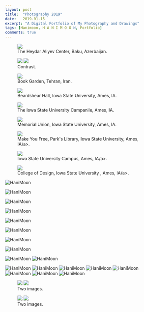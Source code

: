 ```yaml
---
layout: post
title:  "Photography 2019"
date:   2019-01-15
excerpt: "A Digital Portfolio of My Photography and Drawings"
tags: [Hanimoon, H A N I M O O N, Portfolio]
comments: true
---
```


<figure>
	<a><img src="https://github.com/haniiimooon/haniiimooon.github.io/raw/master/assets/img/arch/22.JPG"></a>
	<figcaption><a>The Heydar Aliyev Center, Baku, Azerbaijan</a>.</figcaption>
</figure>

<figure class="half">
	<a><img src="https://github.com/haniiimooon/haniiimooon.github.io/raw/master/assets/img/arch/1 - Copy.JPG"></a>	<a><img src="https://github.com/haniiimooon/haniiimooon.github.io/raw/master/assets/img/arch/1.JPG"></a>
	<figcaption><a>Contrast</a>.</figcaption>
</figure>





<figure>
	<a><img src="https://github.com/haniiimooon/haniiimooon.github.io/raw/master/assets/img/arch/2.JPG"></a>
	<figcaption><a>Book Garden, Tehran, Iran</a>.</figcaption>
</figure>

<figure>
	<a><img src="https://github.com/haniiimooon/haniiimooon.github.io/raw/master/assets/img/arch/3.JPG"></a>
	<figcaption><a>Beardshear Hall, Iowa State University, Ames, IA</a>.</figcaption>
</figure>

<figure>
	<a><img src="https://github.com/haniiimooon/haniiimooon.github.io/raw/master/assets/img/arch/4.JPG"></a>
	<figcaption><a>The Iowa State University Campanile, Ames, IA</a>.</figcaption>
</figure>


<figure>
	<a><img src="https://github.com/haniiimooon/haniiimooon.github.io/raw/master/assets/img/arch/5.JPG"></a>
	<figcaption><a>Memorial Union, Iowa State University, Ames, IA</a>.</figcaption>
</figure>

<figure>
	<a><img src="https://github.com/haniiimooon/haniiimooon.github.io/raw/master/assets/img/arch/6.JPG"></a>
	<figcaption><a>Make You Free, Park's Library, Iowa State University, Ames, IA/a>.</figcaption>
</figure>


<figure>
	<a><img src="https://github.com/haniiimooon/haniiimooon.github.io/raw/master/assets/img/arch/7.JPG"></a>
	<figcaption><a> Iowa State University Campus, Ames, IA/a>.</figcaption>
</figure>

<figure>
	<a><img src="https://github.com/haniiimooon/haniiimooon.github.io/raw/master/assets/img/arch/8.JPG"></a>
	<figcaption><a>College of Design, Iowa State University , Ames, IA/a>.</figcaption>
</figure>



![HaniMoon ](https://github.com/haniiimooon/haniiimooon.github.io/raw/master/assets/img/arch/9.JPG) 


![HaniMoon ](https://github.com/haniiimooon/haniiimooon.github.io/raw/master/assets/img/arch/10.JPG) 

![HaniMoon ](https://github.com/haniiimooon/haniiimooon.github.io/raw/master/assets/img/arch/11.JPG) 

![HaniMoon ](https://github.com/haniiimooon/haniiimooon.github.io/raw/master/assets/img/arch/12.JPG) 

![HaniMoon ](https://github.com/haniiimooon/haniiimooon.github.io/raw/master/assets/img/arch/13.JPG) 

![HaniMoon ](https://github.com/haniiimooon/haniiimooon.github.io/raw/master/assets/img/arch/14.JPG) 

![HaniMoon ](https://github.com/haniiimooon/haniiimooon.github.io/raw/master/assets/img/arch/15.JPG) 

![HaniMoon ](https://github.com/haniiimooon/haniiimooon.github.io/raw/master/assets/img/arch/16.JPG) 


![HaniMoon ](https://github.com/haniiimooon/haniiimooon.github.io/raw/master/assets/img/arch/18.JPG) 
![HaniMoon ](https://github.com/haniiimooon/haniiimooon.github.io/raw/master/assets/img/arch/19.JPG) 

![HaniMoon ](https://github.com/haniiimooon/haniiimooon.github.io/raw/master/assets/img/arch/20.JPG) 
![HaniMoon ](https://github.com/haniiimooon/haniiimooon.github.io/raw/master/assets/img/arch/21.JPG)
![HaniMoon ](https://github.com/haniiimooon/haniiimooon.github.io/raw/master/assets/img/arch/23.JPG) 
![HaniMoon ](https://github.com/haniiimooon/haniiimooon.github.io/raw/master/assets/img/arch/24.JPG) 
![HaniMoon ](https://github.com/haniiimooon/haniiimooon.github.io/raw/master/assets/img/arch/25.JPG) 
![HaniMoon ](https://github.com/haniiimooon/haniiimooon.github.io/raw/master/assets/img/arch/26.JPG) 
![HaniMoon ](https://github.com/haniiimooon/haniiimooon.github.io/raw/master/assets/img/arch/27.JPG) 
![HaniMoon ](https://github.com/haniiimooon/haniiimooon.github.io/raw/master/assets/img/arch/28.JPG) 






<figure class="half">
	<a href="https://github.com/haniiimooon/haniiimooon.github.io/raw/master/assets/img/IMG_2032.JPG"><img src="https://github.com/haniiimooon/haniiimooon.github.io/raw/master/assets/img/IMG_2032.JPG"></a>
	<a href="https://github.com/haniiimooon/haniiimooon.github.io/raw/master/assets/img/IMG_1894.JPG"><img src="https://github.com/haniiimooon/haniiimooon.github.io/raw/master/assets/img/IMG_1894.JPG"></a>
	<figcaption>Two images.</figcaption>
</figure>


<figure class="half">
	<a href="https://github.com/haniiimooon/haniiimooon.github.io/raw/master/assets/img/IMG_1845.JPG"><img src="https://github.com/haniiimooon/haniiimooon.github.io/raw/master/assets/img/IMG_1845.JPG"></a>
	<a href="https://github.com/haniiimooon/haniiimooon.github.io/raw/master/assets/img/IMG_2030.JPG"><img src="https://github.com/haniiimooon/haniiimooon.github.io/raw/master/assets/img/IMG_2030.JPG"></a>
	<figcaption>Two images.</figcaption>
</figure>









